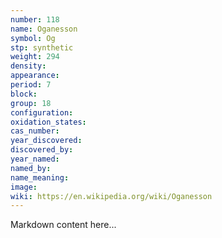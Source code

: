 ```yaml
---
number: 118
name: Oganesson
symbol: Og
stp: synthetic
weight: 294
density:
appearance:
period: 7
block:
group: 18
configuration:
oxidation_states:
cas_number:
year_discovered:
discovered_by:
year_named:
named_by:
name_meaning:
image:
wiki: https://en.wikipedia.org/wiki/Oganesson
---
```


Markdown content here...
